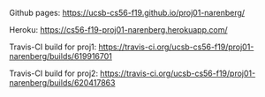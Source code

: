 Github pages: https://ucsb-cs56-f19.github.io/proj01-narenberg/

Heroku: https://cs56-f19-proj01-narenberg.herokuapp.com/

Travis-CI build for proj1: https://travis-ci.org/ucsb-cs56-f19/proj01-narenberg/builds/619916701

Travis-CI build for proj2: https://travis-ci.org/ucsb-cs56-f19/proj01-narenberg/builds/620417863
